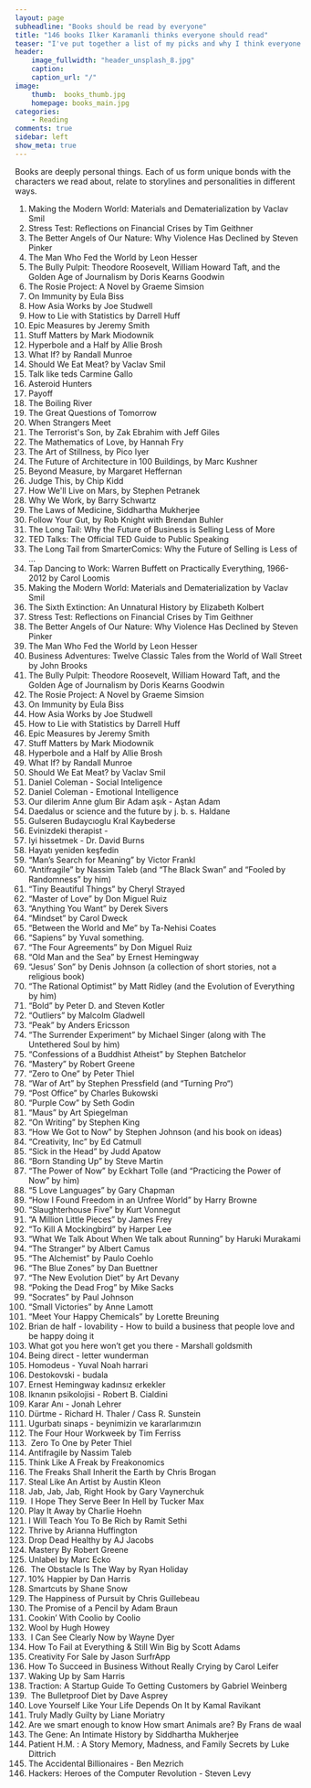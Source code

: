 ```yaml
---
layout: page
subheadline: "Books should be read by everyone"
title: "146 books Ilker Karamanli thinks everyone should read"
teaser: "I've put together a list of my picks and why I think everyone should read them"
header:
    image_fullwidth: "header_unsplash_8.jpg"
    caption: 
    caption_url: "/"
image:
    thumb:  books_thumb.jpg
    homepage: books_main.jpg
categories:
    - Reading
comments: true
sidebar: left
show_meta: true
---
```


Books are deeply personal things. Each of us form unique bonds with the characters we read about, relate to storylines and personalities in different ways. 

1. Making the Modern World: Materials and Dematerialization by Vaclav Smil
2. Stress Test: Reflections on Financial Crises by Tim Geithner
3. The Better Angels of Our Nature: Why Violence Has Declined by Steven Pinker
4. The Man Who Fed the World by Leon Hesser
5. The Bully Pulpit: Theodore Roosevelt, William Howard Taft, and the Golden Age of Journalism by Doris Kearns Goodwin
6. The Rosie Project: A Novel by Graeme Simsion
7. On Immunity by Eula Biss
8. How Asia Works by Joe Studwell
9. How to Lie with Statistics by Darrell Huff
10. Epic Measures by Jeremy Smith
11. Stuff Matters by Mark Miodownik
12. Hyperbole and a Half by Allie Brosh
13. What If? by Randall Munroe
14. Should We Eat Meat? by Vaclav Smil
15. Talk like teds Carmine Gallo
16. Asteroid Hunters
17. Payoff
18. The Boiling River
19. The Great Questions of Tomorrow
20. When Strangers Meet
21. The Terrorist's Son, by Zak Ebrahim with Jeff Giles
22. The Mathematics of Love, by Hannah Fry
23. The Art of Stillness, by Pico Iyer
24. The Future of Architecture in 100 Buildings, by Marc Kushner
25. Beyond Measure, by Margaret Heffernan
26. Judge This, by Chip Kidd
27. How We'll Live on Mars, by Stephen Petranek
28. Why We Work, by Barry Schwartz
29. The Laws of Medicine, Siddhartha Mukherjee
30. Follow Your Gut, by Rob Knight with Brendan Buhler
31. The Long Tail: Why the Future of Business is Selling Less of More
32. TED Talks: The Official TED Guide to Public Speaking
33. The Long Tail from SmarterComics: Why the Future of Selling is Less of …
34. Tap Dancing to Work: Warren Buffett on Practically Everything, 1966-2012 by Carol Loomis
35. Making the Modern World: Materials and Dematerialization by Vaclav Smil
36. The Sixth Extinction: An Unnatural History by Elizabeth Kolbert
37. Stress Test: Reflections on Financial Crises by Tim Geithner
38. The Better Angels of Our Nature: Why Violence Has Declined by Steven Pinker
39. The Man Who Fed the World by Leon Hesser
40. Business Adventures: Twelve Classic Tales from the World of Wall Street by John Brooks
41. The Bully Pulpit: Theodore Roosevelt, William Howard Taft, and the Golden Age of Journalism by Doris Kearns Goodwin
42. The Rosie Project: A Novel by Graeme Simsion
43. On Immunity by Eula Biss
44. How Asia Works by Joe Studwell
45. How to Lie with Statistics by Darrell Huff
46. Epic Measures by Jeremy Smith
47. Stuff Matters by Mark Miodownik
48. Hyperbole and a Half by Allie Brosh
49. What If? by Randall Munroe
50. Should We Eat Meat? by Vaclav Smil
51. Daniel Coleman - Social Inteligence
52. Daniel Coleman - Emotional Intelligence
53. Our dilerim Anne glum Bir Adam aşık - Aştan Adam
54. Daedalus or science and the future by j. b. s. Haldane
55. Gulseren Budaycıoglu Kral Kaybederse
56. Evinizdeki therapist -
57. Iyi hissetmek - Dr. David Burns
58. Hayatı yeniden keşfedin
59. “Man’s Search for Meaning” by Victor Frankl
60. “Antifragile” by Nassim Taleb (and “The Black Swan” and “Fooled by Randomness” by him)
61. “Tiny Beautiful Things” by Cheryl Strayed
62. “Master of Love” by Don Miguel Ruiz
63. “Anything You Want” by Derek Sivers
64. “Mindset” by Carol Dweck
65. “Between the World and Me” by Ta-Nehisi Coates
66. “Sapiens” by Yuval something.
67. “The Four Agreements” by Don Miguel Ruiz
68. “Old Man and the Sea” by Ernest Hemingway
69. “Jesus’ Son” by Denis Johnson (a collection of short stories, not a religious book)
70. “The Rational Optimist” by Matt Ridley (and the Evolution of Everything by him)
71. “Bold” by Peter D. and Steven Kotler
72. “Outliers” by Malcolm Gladwell
73. “Peak” by Anders Ericsson
74. “The Surrender Experiment” by Michael Singer (along with The Untethered Soul by him)
75. “Confessions of a Buddhist Atheist” by Stephen Batchelor
76. “Mastery” by Robert Greene
77. “Zero to One” by Peter Thiel
78. “War of Art” by Stephen Pressfield (and “Turning Pro“)
79. “Post Office” by Charles Bukowski
80. “Purple Cow” by Seth Godin
81. “Maus” by Art Spiegelman
82. “On Writing” by Stephen King
83. “How We Got to Now” by Stephen Johnson (and his book on ideas)
84. “Creativity, Inc” by Ed Catmull
85. “Sick in the Head” by Judd Apatow
86. “Born Standing Up” by Steve Martin
87. “The Power of Now” by Eckhart Tolle (and “Practicing the Power of Now” by him)
88. “5 Love Languages” by Gary Chapman
89. “How I Found Freedom in an Unfree World” by Harry Browne
90. “Slaughterhouse Five” by Kurt Vonnegut
91. “A Million Little Pieces” by James Frey
92. “To Kill A Mockingbird” by Harper Lee
93. “What We Talk About When We talk about Running” by Haruki Murakami
94. “The Stranger” by Albert Camus
95. “The Alchemist” by Paulo Coehlo
96. “The Blue Zones” by Dan Buettner
97. “The New Evolution Diet” by Art Devany
98. “Poking the Dead Frog” by Mike Sacks
99. “Socrates” by Paul Johnson
100. “Small Victories” by Anne Lamott
101. “Meet Your Happy Chemicals” by Lorette Breuning
102. Brian de half - lovability - How to build a business that people love and be happy doing it
103. What got you here won’t get you there - Marshall goldsmith
104. Being direct - letter wunderman
105. Homodeus - Yuval Noah harrari
106. Destokovski - budala
107. Ernest Hemingway kadınsız erkekler
108. Iknanın psikolojisi - Robert B. Cialdini
109. Karar Anı - Jonah Lehrer
110. Dürtme - Richard H. Thaler / Cass R. Sunstein
111. Ugurbatı sinaps - beynimizin ve kararlarımızın
112. The Four Hour Workweek by Tim Ferriss
113.  Zero To One by Peter Thiel
114. Antifragile by Nassim Taleb
115. Think Like A Freak by Freakonomics
116. The Freaks Shall Inherit the Earth by Chris Brogan
117. Steal Like An Artist by Austin Kleon
118. Jab, Jab, Jab, Right Hook by Gary Vaynerchuk
119.  I Hope They Serve Beer In Hell by Tucker Max
120. Play It Away by Charlie Hoehn
121. I Will Teach You To Be Rich by Ramit Sethi
122. Thrive by Arianna Huffington
123. Drop Dead Healthy by AJ Jacobs
124. Mastery By Robert Greene
125. Unlabel by Marc Ecko
126.  The Obstacle Is The Way by Ryan Holiday
127. 10% Happier by Dan Harris
128. Smartcuts by Shane Snow
129. The Happiness of Pursuit by Chris Guillebeau
130. The Promise of a Pencil by Adam Braun
131. Cookin’ With Coolio by Coolio
132. Wool by Hugh Howey
133.  I Can See Clearly Now by Wayne Dyer
134. How To Fail at Everything & Still Win Big by Scott Adams
135. Creativity For Sale by Jason SurfrApp
136. How To Succeed in Business Without Really Crying by Carol Leifer
137. Waking Up by Sam Harris
138. Traction: A Startup Guide To Getting Customers by Gabriel Weinberg
139.  The Bulletproof Diet by Dave Asprey
140. Love Yourself Like Your Life Depends On It by Kamal Ravikant
141. Truly Madly Guilty by Liane Moriatry
142. Are we smart enough to know How smart Animals are? By Frans de waal
143. The Gene: An Intimate History by Siddhartha Mukherjee
144. Patient H.M. : A Story Memory, Madness, and Family Secrets by Luke Dittrich
145. The Accidental Billionaires - Ben Mezrich
146. Hackers: Heroes of the Computer Revolution - Steven Levy


